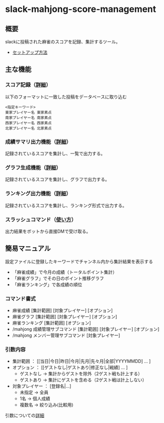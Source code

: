 # slack-mahjong-score-management

## 概要

slackに投稿された麻雀のスコアを記録、集計するツール。

- [セットアップ方法](docs/setting/setup.md)

## 主な機能

### スコア記録（[詳細](docs/functions/score_record.md)）

以下のフォーマットに一致した投稿をデータベースに取り込む
```
<指定キーワード>
東家プレイヤー名 東家素点
南家プレイヤー名 南家素点
西家プレイヤー名 西家素点
北家プレイヤー名 北家素点
```

### 成績サマリ出力機能（[詳細](docs/functions/summary.md)）

記録されているスコアを集計し、一覧で出力する。
  
### グラフ生成機能（[詳細](docs/functions/graph.md)）

記録されているスコアを集計し、グラフで出力する。

### ランキング出力機能（[詳細](docs/functions/ranking.md)）

記録されているスコアを集計し、ランキング形式で出力する。

### スラッシュコマンド（[使い方](docs/functions/command.md)）

出力結果をボットから直接DMで受け取る。

## 簡易マニュアル

設定ファイルに登録したキーワードでチャンネル内から集計結果を表示する

- 「麻雀成績」で今月の成績（トータルポイント集計）
- 「麻雀グラフ」でその日のポイント推移グラフ
- 「麻雀ランキング」で各成績の順位

### コマンド書式

- 麻雀成績 [集計範囲] [対象プレイヤー] [オプション]
- 麻雀グラフ [集計範囲] [対象プレイヤー] [オプション]
- 麻雀ランキング [集計範囲] [オプション]
- /mahjong 成績管理サブコマンド [集計範囲] [対象プレイヤー] [オプション]
- /mahjong メンバー管理サブコマンド [対象プレイヤー]

### 引数内容

- 集計範囲 ： [[当日|今日|昨日|今月|先月|先々月|全部|YYYYMMDD] ... ]
- オプション ： [[ゲストなし|ゲストあり|修正なし|戦績] ... ]
  - ゲストなし → 集計からゲストを除外（2ゲスト戦も計上する）
  - ゲストあり → 集計にゲストを含める（2ゲスト戦は計上しない）
- 対象プレイヤー ： [登録名|...]
  - 未指定 → 全員
  - 1名 → 個人成績
  - 複数名 → 絞り込み(比較用)

引数についての[詳細](docs/functions/argument_keyword.md)

